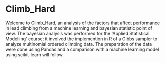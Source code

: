 # Climb_Hard
Welcome to Climb_Hard,
an analysis of the factors that affect performance in lead climbing from a machine learning and bayesian statistic point of view.
The bayesian analysis was performed for the 'Applied Statistical Modelling' course; it involved the implemention in R of a Gibbs sampler to analyze multinomial ordered climbing data.
The preparation of the data were done using Pandas and a comparison with a machine learning model using scikit-learn will follow.
